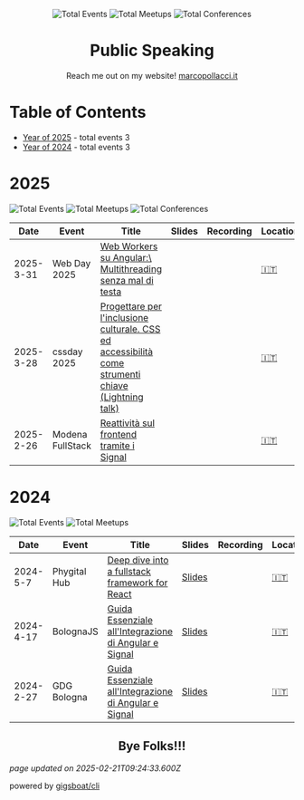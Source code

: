 <div align='center'><p><img src="https://img.shields.io/badge/total-6-blue?style=flat-square" alt="Total Events"> <img src="https://img.shields.io/badge/meetups-3-violet?style=flat-square" alt="Total Meetups"> <img src="https://img.shields.io/badge/conferences-2-red?style=flat-square" alt="Total Conferences">    </p>
</div>
  <p align='center'><h1 align='center'>Public Speaking</h1>
<p align='center'>Reach me out on my website! <a href='https://marcopollacci.it'>marcopollacci.it</a></p>

# Table of Contents


 - [Year of 2025](#2025) - total events 3
 - [Year of 2024](#2024) - total events 3

# 2025


![Total Events](https://img.shields.io/badge/total-3-blue?style=flat-square) ![Total Meetups](https://img.shields.io/badge/meetups-1-violet?style=flat-square) ![Total Conferences](https://img.shields.io/badge/conferences-2-red?style=flat-square)    




| Date | Event | Title | Slides | Recording | Location | Language |
| ---- | ----- | ----- | ------ | --------- | -------- | -------- |
| 2025-3-31 | Web Day 2025 | [Web Workers su Angular:\ Multithreading senza mal di testa](pages/2025/2025-03-31.md) |  |  | [🇮🇹](## "Italy") | Italian |
| 2025-3-28 | cssday 2025 | [Progettare per l'inclusione culturale. CSS ed accessibilità come strumenti chiave (Lightning talk)](pages/2025/2025-03-28.md) |  |  | [🇮🇹](## "Italy") | Italian |
| 2025-2-26 | Modena FullStack | [Reattività sul frontend tramite i Signal](pages/2025/2025-02-26.md) |  |  | [🇮🇹](## "Italy") | Italian |


# 2024


![Total Events](https://img.shields.io/badge/total-3-blue?style=flat-square) ![Total Meetups](https://img.shields.io/badge/meetups-2-violet?style=flat-square)     




| Date | Event | Title | Slides | Recording | Location | Language |
| ---- | ----- | ----- | ------ | --------- | -------- | -------- |
| 2024-5-7 | Phygital Hub | [Deep dive into a fullstack framework for React](pages/2024/2024-05-07.md) | [Slides](https://marcopollacci.github.io/nextjs-for-beginner/gellify) |  | [🇮🇹](## "Italy") | Italian |
| 2024-4-17 | BolognaJS | [Guida Essenziale all'Integrazione di Angular e Signal](pages/2024/2024-04-17.md) | [Slides](https://angular-signal.pages.dev/bologna-js) |  | [🇮🇹](## "Italy") | Italian |
| 2024-2-27 | GDG Bologna | [Guida Essenziale all'Integrazione di Angular e Signal](pages/2024/2024-02-27.md) | [Slides](https://marcopollacci.github.io/angular-signal/gdg) |  | [🇮🇹](## "Italy") | Italian |



<p align='center'><h2 align='center'>Bye Folks!!!</h2></p>

*page updated on 2025-02-21T09:24:33.600Z*

powered by [gigsboat/cli](https://github.com/gigsboat/cli)
